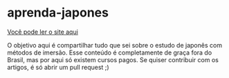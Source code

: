 # aprenda-japones

[Você pode ler o site aqui](https://caravo-way.github.io/aprenda-japones/)

O objetivo aqui é compartilhar tudo que sei sobre o estudo de japonês com métodos de imersão. Esse conteúdo é completamente de graça fora do Brasil, mas por aqui só existem cursos pagos. Se quiser contribuir com os artigos, é só abrir um pull request ;)
